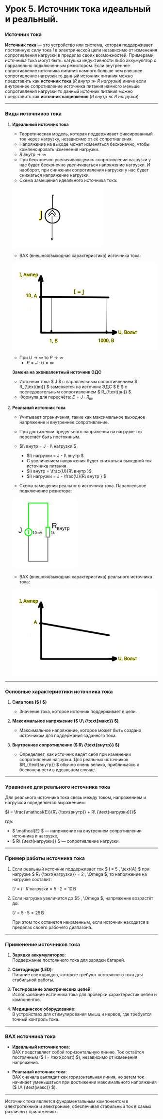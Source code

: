 # Урок 5. Источник тока идеальный и реальный.

 
### **Источник тока**

**Источник тока** — это устройство или система, которая поддерживает постоянную силу тока $I$ в электрической цепи независимо от изменения сопротивления нагрузки в пределах своих возможностей. Примерами источника тока могут быть: катушка индуктивности либо аккумулятор с парралельно подключенным резистором.  Если внутреннее сопротивление источника питания намного больше чем внешнее сопротивление нагрузки то данный источник питания можно представить как **источник тока** ($R\ внутр \gg R\ нагрузки$) иначе если внутреннее сопротивление источника питания намного меньше сопротивления нагрузки то данный источник питания можно представить как **источник напряжения** ($R\ внутр \ll R\ нагрузки$)

---

### **Виды источников тока**

1. **Идеальный источник тока**  
   - Теоретическая модель, которая поддерживает фиксированный ток через нагрузку, независимо от её сопротивления.  
   - Напряжение на выходе может изменяться бесконечно, чтобы компенсировать изменения нагрузки.  
   - $R\ внутр \to \infty$
   - При бесконечно увеличивающемся сопротивлении нагрузки у нас будет бесконечно увеличиваться напряжение нагрузки. И наоборот, при снижении сопротивления нагрузки у нас будет снижаться напряжение нагрузки.
   - Схема замещения идеального источника тока:

    ![Источник тока.](../img/19.png "Источник тока.")

   - ВАХ (внешняя/выходная характеристика) источника тока:

    ![Идеальный источник тока.](../img/20.png "Идеальный источник тока.")

   - При $U \to \infty$ то $P \to \infty$ 
     - $P = J \cdot U = \infty$


   **Замена на эквивалентный источник ЭДС**  
   - Источник тока $ J $ с параллельным сопротивлением $ R_{\text{вн}} $ заменяется на источник ЭДС $ E $ с последовательным сопротивлением $ R_{\text{вн}} $.  
   - Формула для пересчёта:
      $E = J \cdot R_{\text{вн}}$
 
 
2. **Реальный источник тока**  
   - Учитывает ограничения, такие как максимальное выходное напряжение и внутреннее сопротивление.  
   - При достижении предельного напряжения на нагрузке ток перестаёт быть постоянным.
   - $I\ внутр = J - I\ нагрузки $
     - $I\ нагрузки = J - I\ внутр $
     - С увеличением напряжения будет снижаться выходной ток источника питания
     - $I\ внутр = \frac{U}{R\ внутр }$
     - $I\ нагрузки = J - \frac{U}{R\ внутр } $

   - Схема замещения реального источника тока. Параллельное подключение резистора:

    ![Реальный источник тока.](../img/21.png "Реальный источник тока.")

   - ВАХ (внешняя/выходная характеристика) реального источника тока:

    ![Реальный источник тока.](../img/22.png "Реальный источник тока.")

---

### **Основные характеристики источника тока**

1. **Сила тока ($ I $)**  
   - Значение тока, которое источник поддерживает в цепи.

2. **Максимальное напряжение ($ U\ {\text{макс}} $)**  
   - Максимальное напряжение, которое может быть создано источником для поддержания заданного тока.

3. **Внутреннее сопротивление ($ R\ {\text{внутр}} $)**  
   - Определяет, как источник ведёт себя при изменении сопротивления нагрузки. Для реальных источников $R_{\text{внутр}} $ обычно очень велико, приближаясь к бесконечности в идеальном случае.

---

### **Уравнение для реального источника тока**

Для реального источника тока связь между током, напряжением и нагрузкой определяется выражением:
 
$I = \frac{\mathcal{E}}{R\ {\text{внутр}} + R\ {\text{нагрузки}}}$
 
где:  
- $ \mathcal{E} $ — напряжение на внутреннем сопротивлении источника и нагрузке,  
- $ R\ {\text{нагрузки}} $ — сопротивление нагрузки.

---

### **Пример работы источника тока**

1. Если реальный источник поддерживает ток $ I = 5 \, \text{А} $ при нагрузке $ R\ {\text{нагрузки}} = 2 \, \Omega $, то напряжение на нагрузке составит:  
   
   $U = I \cdot R\ {\text{нагрузки}} = 5 \cdot 2 = 10 \, \text{В}$
   

2. Если нагрузка увеличится до $5 \, \Omega $, напряжение возрастёт до:  
   
   $U = 5 \cdot 5 = 25 \, \text{В}$
     
   При этом ток останется неизменным, если источник находится в пределах своего рабочего диапазона.

---

### **Применение источников тока**

1. **Зарядка аккумуляторов**:  
   Поддержание постоянного тока для зарядки батарей.  

2. **Светодиоды (LED)**:  
   Питание светодиодов, которые требуют постоянного тока для стабильной работы.  

3. **Тестирование электрических цепей**:  
   Использование источника тока для проверки характеристик цепей и компонентов.  

4. **Медицинское оборудование**:  
   В устройствах для стимулирования мышц и нервов, где требуется точный контроль тока.

---

### **ВАХ источника тока**

- **Идеальный источник тока**:  
  ВАХ представляет собой горизонтальную линию. Ток остаётся постоянным ($ I = \text{const} $), независимо от изменения напряжения.  

- **Реальный источник тока**:  
  ВАХ сначала выглядит как горизонтальная линия, но затем ток начинает уменьшаться при достижении максимального напряжения ($ U\ {\text{макс}} $).

---

Источник тока является фундаментальным компонентом в электротехнике и электронике, обеспечивая стабильный ток в самых различных приложениях.
 